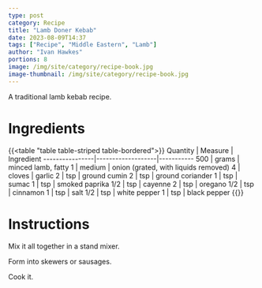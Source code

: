 ```yaml
---
type: post
category: Recipe
title: "Lamb Doner Kebab"
date: 2023-08-09T14:37
tags: ["Recipe", "Middle Eastern", "Lamb"]
author: "Ivan Hawkes"
portions: 8
image: /img/site/category/recipe-book.jpg
image-thumbnail: /img/site/category/recipe-book.jpg
---
```


A traditional lamb kebab recipe.
<!--more-->

# Ingredients

{{<table "table table-striped table-bordered">}}
Quantity		| Measure 			| Ingredient
----------------|-------------------|-----------
500				| grams				| minced lamb, fatty
1				| medium			| onion (grated, with liquids removed)
4				| cloves			| garlic
2				| tsp				| ground cumin
2				| tsp				| ground coriander
1				| tsp				| sumac
1				| tsp				| smoked paprika
1/2				| tsp				| cayenne
2				| tsp				| oregano
1/2				| tsp				| cinnamon
1				| tsp				| salt
1/2				| tsp				| white pepper
1				| tsp				| black pepper
{{</table>}}

# Instructions

Mix it all together in a stand mixer.

Form into skewers or sausages.

Cook it.

